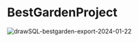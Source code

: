 # BestGardenProject
![drawSQL-bestgarden-export-2024-01-22](https://github.com/Komroncube/BestGardenProject/assets/123753457/e3bd2de4-d176-4658-82a7-9dd7295657af)
